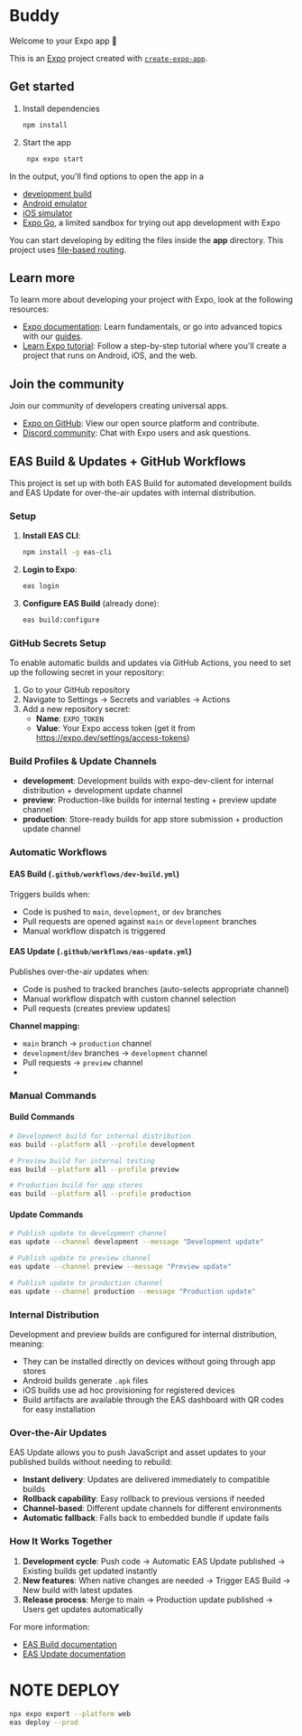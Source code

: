 # Buddy

Welcome to your Expo app 👋

This is an [Expo](https://expo.io/) project created with [`create-expo-app`](https://www.npmjs.com/package/create-expo-app).

## Get started

1. Install dependencies

   ```bash
   npm install
   ```

2. Start the app

   ```bash
    npx expo start
   ```

In the output, you'll find options to open the app in a

- [development build](https://docs.expo.dev/develop/development-builds/introduction/)
- [Android emulator](https://docs.expo.dev/workflow/android-studio-emulator/)
- [iOS simulator](https://docs.expo.dev/workflow/ios-simulator/)
- [Expo Go](https://expo.dev/go), a limited sandbox for trying out app development with Expo

You can start developing by editing the files inside the **app** directory. This project uses [file-based routing](https://docs.expo.dev/router/introduction).

## Learn more

To learn more about developing your project with Expo, look at the following resources:

- [Expo documentation](https://docs.expo.dev/): Learn fundamentals, or go into advanced topics with our [guides](https://docs.expo.dev/guides).
- [Learn Expo tutorial](https://docs.expo.dev/tutorial/introduction/): Follow a step-by-step tutorial where you'll create a project that runs on Android, iOS, and the web.

## Join the community

Join our community of developers creating universal apps.

- [Expo on GitHub](https://github.com/expo/expo): View our open source platform and contribute.
- [Discord community](https://chat.expo.dev): Chat with Expo users and ask questions.

## EAS Build & Updates + GitHub Workflows

This project is set up with both EAS Build for automated development builds and EAS Update for over-the-air updates with internal distribution.

### Setup

1. **Install EAS CLI**:
   ```bash
   npm install -g eas-cli
   ```

2. **Login to Expo**:
   ```bash
   eas login
   ```

3. **Configure EAS Build** (already done):
   ```bash
   eas build:configure
   ```

### GitHub Secrets Setup

To enable automatic builds and updates via GitHub Actions, you need to set up the following secret in your repository:

1. Go to your GitHub repository
2. Navigate to Settings → Secrets and variables → Actions
3. Add a new repository secret:
   - **Name**: `EXPO_TOKEN`
   - **Value**: Your Expo access token (get it from https://expo.dev/settings/access-tokens)

### Build Profiles & Update Channels

- **development**: Development builds with expo-dev-client for internal distribution + development update channel
- **preview**: Production-like builds for internal testing + preview update channel  
- **production**: Store-ready builds for app store submission + production update channel

### Automatic Workflows

#### EAS Build (`.github/workflows/dev-build.yml`)
Triggers builds when:
- Code is pushed to `main`, `development`, or `dev` branches
- Pull requests are opened against `main` or `development` branches
- Manual workflow dispatch is triggered

#### EAS Update (`.github/workflows/eas-update.yml`)
Publishes over-the-air updates when:
- Code is pushed to tracked branches (auto-selects appropriate channel)
- Manual workflow dispatch with custom channel selection
- Pull requests (creates preview updates)

**Channel mapping:**
- `main` branch → `production` channel
- `development`/`dev` branches → `development` channel
- Pull requests → `preview` channel
- 

### Manual Commands

#### Build Commands
```bash
# Development build for internal distribution
eas build --platform all --profile development

# Preview build for internal testing
eas build --platform all --profile preview

# Production build for app stores
eas build --platform all --profile production
```

#### Update Commands
```bash
# Publish update to development channel
eas update --channel development --message "Development update"

# Publish update to preview channel
eas update --channel preview --message "Preview update"

# Publish update to production channel
eas update --channel production --message "Production update"
```

### Internal Distribution

Development and preview builds are configured for internal distribution, meaning:
- They can be installed directly on devices without going through app stores
- Android builds generate `.apk` files
- iOS builds use ad hoc provisioning for registered devices
- Build artifacts are available through the EAS dashboard with QR codes for easy installation

### Over-the-Air Updates

EAS Update allows you to push JavaScript and asset updates to your published builds without needing to rebuild:

- **Instant delivery**: Updates are delivered immediately to compatible builds
- **Rollback capability**: Easy rollback to previous versions if needed
- **Channel-based**: Different update channels for different environments
- **Automatic fallback**: Falls back to embedded bundle if update fails

### How It Works Together

1. **Development cycle**: Push code → Automatic EAS Update published → Existing builds get updated instantly
2. **New features**: When native changes are needed → Trigger EAS Build → New build with latest updates
3. **Release process**: Merge to main → Production update published → Users get updates automatically

For more information:
- [EAS Build documentation](https://docs.expo.dev/build/introduction/)
- [EAS Update documentation](https://docs.expo.dev/eas-update/introduction/)


# NOTE DEPLOY

```bash
npx expo export --platform web
eas deploy --prod
```